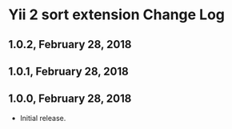 Yii 2 sort  extension Change Log
================================================

1.0.2, February 28, 2018
------------------------

1.0.1, February 28, 2018
------------------------

1.0.0, February 28, 2018
------------------------

- Initial release.
